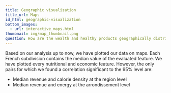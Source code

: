 ```yaml
---
title: Geographic visualization
title_url: Maps
id_html: geographic-visualization
bottom_images:
  - url: interactive_maps.html
thumbnail: img/map_thumbnail.png
question: How are the wealth and healthy products geographically distributed in France ?
---
```

Based on our analysis up to now, we have plotted our data on maps. Each French subdivision contains the median value of the evaluated feature. We have plotted every nutritional and economic feature. However, the only pairs for which we found a correlation significant to the 95% level are: 
- Median revenue and calorie density at the region level
- Median revenue and energy at the arrondissement level

<!-- more -->
